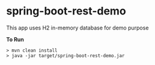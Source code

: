# spring-boot-rest-demo

This app uses H2 in-memory database for demo purpose

**To Run**

```
> mvn clean install
> java -jar target/spring-boot-rest-demo.jar
```
